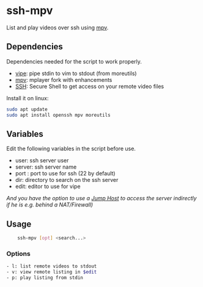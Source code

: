  ssh-mpv
===========

List and play videos over ssh using [mpv](https://mpv.io/).

 Dependencies
----------------

Dependencies needed for the script to work properly.

- [vipe](http://joeyh.name/code/moreutils/): pipe stdin to vim to stdout
  (from moreutils)
- [mpv](http://mpv.io/): mplayer fork with enhancements
- [SSH](https://de.wikipedia.org/wiki/Secure_Shell): Secure Shell to get access on your remote video files

Install it on linux:
```bash
sudo apt update
sudo apt install openssh mpv moreutils
```

 Variables
-------------

Edit the following variables in the script before use.

- user: ssh server user
- server: ssh server name 
- port : port to use for ssh (22 by default)
- dir: directory to search on the ssh server
- edit: editor to use for vipe

*And you have the option to use a [Jump Host](https://www.tecmint.com/access-linux-server-using-a-jump-host/) to access the server indirectly if he is e.g. behind a NAT/Firewall)*

## Usage

```bash
    ssh-mpv [opt] <search...>
```

### Options
```bash
- l: list remote videos to stdout
- v: view remote listing in $edit
- p: play listing from stdin
```
